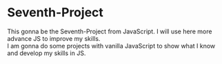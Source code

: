 # Seventh-Project
This gonna be the Seventh-Project from JavaScript. I will use here more advance JS to improve my skills.<br>
I am gonna do some projects with vanilla JavaScript to show what I know and develop my skills in JS.
